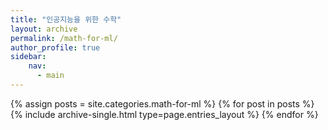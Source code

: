 ```yaml
---
title: "인공지능을 위한 수학"
layout: archive
permalink: /math-for-ml/
author_profile: true
sidebar:
    nav:
      - main
---
```


{% assign posts = site.categories.math-for-ml %}
{% for post in posts %} 
  {% include archive-single.html type=page.entries_layout %} 
{% endfor %}

